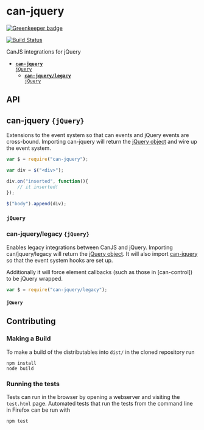 # can-jquery

[![Greenkeeper badge](https://badges.greenkeeper.io/canjs/can-jquery.svg)](https://greenkeeper.io/)

[![Build Status](https://travis-ci.org/canjs/can-jquery.png?branch=master)](https://travis-ci.org/canjs/can-jquery)

CanJS integrations for jQuery

- <code>[__can-jquery__ jQuery](#can-jquery-jquery)</code>
  - <code>[__can-jquery/legacy__ jQuery](#can-jquerylegacy-jquery)</code>

## API

## can-jquery `{jQuery}`

Extensions to the event system so that can events and jQuery events are cross-bound. 
Importing can-jquery will return the [jQuery object](http://api.jquery.com/jquery/) and wire up the event system.

```js
var $ = require("can-jquery");

var div = $("<div>");

div.on("inserted", function(){
	// it inserted!
});

$("body").append(div);
```




### <code>jQuery</code>

### can-jquery/legacy `{jQuery}`

Enables legacy integrations between CanJS and jQuery. 
Importing can/jquery/legacy will return the [jQuery object](http://api.jquery.com/jquery/). It will also import [can-jquery](#can-jquery-jquery) so that the event system hooks are set up.

Additionally it will force element callbacks (such as those in [can-control]) to be jQuery wrapped.

```js
var $ = require("can-jquery/legacy");
```




#### <code>jQuery</code>


## Contributing

### Making a Build

To make a build of the distributables into `dist/` in the cloned repository run

```
npm install
node build
```

### Running the tests

Tests can run in the browser by opening a webserver and visiting the `test.html` page.
Automated tests that run the tests from the command line in Firefox can be run with

```
npm test
```
